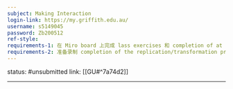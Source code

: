 ```yaml
---
subject: Making Interaction
login-link: https://my.griffith.edu.au/
username: s5149045
password: Zb200512
ref-style: 
requirements-1: 在 Miro board 上完成 lass exercises 和 completion of at least 5 extra Micro:bit experiments
requirements-2: 准备录制 completion of the replication/transformation project 的视频需要的内容
---
```

status: #unsubmitted 
link: [[GU#^7a74d2]]

---

